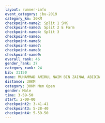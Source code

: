 ```yaml
---
layout: runner-info 
event_category: jbu-2019 
category_km: 30KM 
checkpoint-name2: Split 1 SMK 
checkpoint-name3: Split 2 E Farm 
checkpoint-name4: Split 3 
checkpoint-name5: 
checkpoint-name6: 
checkpoint-name7: 
checkpoint-name8: 
checkpoint-name9: 
overall_rank: 46
gender_rank: 37
category_rank: 24
bib: 31150
name: MUHAMMAD AMIRUL NAIM BIN ZAINAL ABIDIN
distance: 30KM
category: 30KM Men Open
gender: Male
time: 3-59-50
start: 2-00-00
checkpoint2: 3-41-41
checkpoint3: 5-28-40
checkpoint4: 5-59-50
---
```


